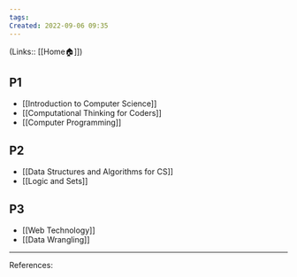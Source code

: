 ```yaml
---
tags: 
Created: 2022-09-06 09:35
---
```

(Links:: [[Home🏠]])
## P1
- [[Introduction to Computer Science]]
- [[Computational Thinking for Coders]]
- [[Computer Programming]]
## P2
- [[Data Structures and Algorithms for CS]]
- [[Logic and Sets]]
## P3 
- [[Web Technology]]
- [[Data Wrangling]]
___
References: